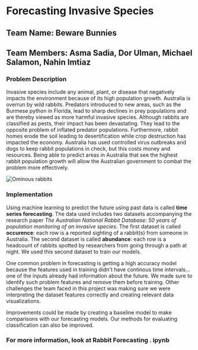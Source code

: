 # Forecasting Invasive Species
## Team Name: Beware Bunnies
## Team Members: Asma Sadia, Dor Ulman, Michael Salamon, Nahin Imtiaz  

### Problem Description  
Invasive species include any animal, plant, or disease that negatively 
impacts the environment because of its high population growth. Australia 
is overrun by wild rabbits. Predators introduced to new areas, such as 
the Burmese python in Florida, lead to sharp declines in prey populations 
and are thereby viewed as more harmful invasive species. Although rabbits 
are classified as pests, their impact has been devastating. They lead to 
the opposite problem of inflated predator populations. Furthermore, rabbit 
homes erode the soil leading to desertification while crop destruction has 
impacted the economy. Australia has used controlled virus outbreaks and 
dogs to keep rabbit populations in check, but this costs money and resources. 
Being able to predict areas in Australia that see the highest rabbit 
population growth will allow the Australian government to combat the problem 
more effectively.  

![Ominous rabbits](https://user-images.githubusercontent.com/47184848/129650949-aa2c4d2f-c4df-4a93-9f6e-90077dea90bb.jpg)


### Implementation  
Using machine learning to predict the future using past data is called **time series forecasting**. 
The data used includes two datasets accompanying the research paper *The Australian National Rabbit Database: 50 years of population monitoring of an invasive species*. The first dataset is called 
**occurence**: each row is a reported sighting of a rabbit(s) from someone in Australia. The second 
dataset is called **abundance**: each row is a headcount of rabbits spotted by researchers from going 
through a path at night. We used this second dataset to train our models.

One common problem in forecasting is getting a high accuracy model because the features used in training 
didn't have continous time intervals... one of the inputs already had information about the 
future. We made sure to identify such problem features and remove them before training. Other challenges 
the team faced in this project was making sure we were interpreting the dataset features correctly and creating relevant data visualizations.  

Improvements could be made by creating a baseline model to make comparisons with our forecasting 
models. Our methods for evaluating classification can also be improved.  

### For more information, look at Rabbit Forecasting . ipynb

